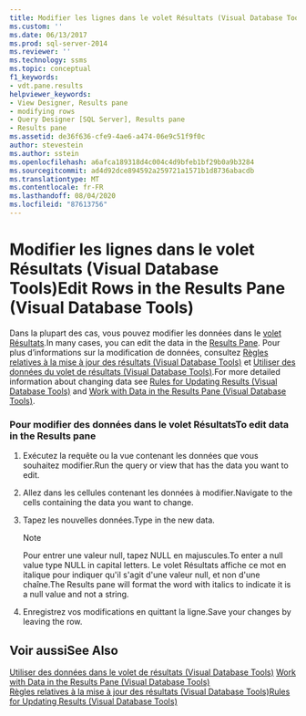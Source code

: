 ```yaml
---
title: Modifier les lignes dans le volet Résultats (Visual Database Tools) | Microsoft Docs
ms.custom: ''
ms.date: 06/13/2017
ms.prod: sql-server-2014
ms.reviewer: ''
ms.technology: ssms
ms.topic: conceptual
f1_keywords:
- vdt.pane.results
helpviewer_keywords:
- View Designer, Results pane
- modifying rows
- Query Designer [SQL Server], Results pane
- Results pane
ms.assetid: de36f636-cfe9-4ae6-a474-06e9c51f9f0c
author: stevestein
ms.author: sstein
ms.openlocfilehash: a6afca189318d4c004c4d9bfeb1bf29b0a9b3284
ms.sourcegitcommit: ad4d92dce894592a259721a1571b1d8736abacdb
ms.translationtype: MT
ms.contentlocale: fr-FR
ms.lasthandoff: 08/04/2020
ms.locfileid: "87613756"
---
```

# <a name="edit-rows-in-the-results-pane-visual-database-tools"></a><span data-ttu-id="0f764-102">Modifier les lignes dans le volet Résultats (Visual Database Tools)</span><span class="sxs-lookup"><span data-stu-id="0f764-102">Edit Rows in the Results Pane (Visual Database Tools)</span></span>
  <span data-ttu-id="0f764-103">Dans la plupart des cas, vous pouvez modifier les données dans le [volet Résultats](visual-database-tools.md).</span><span class="sxs-lookup"><span data-stu-id="0f764-103">In many cases, you can edit the data in the [Results Pane](visual-database-tools.md).</span></span> <span data-ttu-id="0f764-104">Pour plus d’informations sur la modification de données, consultez [Règles relatives à la mise à jour des résultats &#40;Visual Database Tools&#41;](rules-for-updating-results-visual-database-tools.md) et [Utiliser des données du volet de résultats &#40;Visual Database Tools&#41;](work-with-data-in-the-results-pane-visual-database-tools.md).</span><span class="sxs-lookup"><span data-stu-id="0f764-104">For more detailed information about changing data see [Rules for Updating Results &#40;Visual Database Tools&#41;](rules-for-updating-results-visual-database-tools.md) and [Work with Data in the Results Pane &#40;Visual Database Tools&#41;](work-with-data-in-the-results-pane-visual-database-tools.md).</span></span>  
  
### <a name="to-edit-data-in-the-results-pane"></a><span data-ttu-id="0f764-105">Pour modifier des données dans le volet Résultats</span><span class="sxs-lookup"><span data-stu-id="0f764-105">To edit data in the Results pane</span></span>  
  
1.  <span data-ttu-id="0f764-106">Exécutez la requête ou la vue contenant les données que vous souhaitez modifier.</span><span class="sxs-lookup"><span data-stu-id="0f764-106">Run the query or view that has the data you want to edit.</span></span>  
  
2.  <span data-ttu-id="0f764-107">Allez dans les cellules contenant les données à modifier.</span><span class="sxs-lookup"><span data-stu-id="0f764-107">Navigate to the cells containing the data you want to change.</span></span>  
  
3.  <span data-ttu-id="0f764-108">Tapez les nouvelles données.</span><span class="sxs-lookup"><span data-stu-id="0f764-108">Type in the new data.</span></span>  
  
    > [!NOTE]  
    >  <span data-ttu-id="0f764-109">Pour entrer une valeur null, tapez NULL en majuscules.</span><span class="sxs-lookup"><span data-stu-id="0f764-109">To enter a null value type NULL in capital letters.</span></span> <span data-ttu-id="0f764-110">Le volet Résultats affiche ce mot en italique pour indiquer qu'il s'agit d'une valeur null, et non d'une chaîne.</span><span class="sxs-lookup"><span data-stu-id="0f764-110">The Results pane will format the word with italics to indicate it is a null value and not a string.</span></span>  
  
4.  <span data-ttu-id="0f764-111">Enregistrez vos modifications en quittant la ligne.</span><span class="sxs-lookup"><span data-stu-id="0f764-111">Save your changes by leaving the row.</span></span>  
  
## <a name="see-also"></a><span data-ttu-id="0f764-112">Voir aussi</span><span class="sxs-lookup"><span data-stu-id="0f764-112">See Also</span></span>  
 <span data-ttu-id="0f764-113">[Utiliser des données dans le volet de résultats &#40;Visual Database Tools&#41;](work-with-data-in-the-results-pane-visual-database-tools.md) </span><span class="sxs-lookup"><span data-stu-id="0f764-113">[Work with Data in the Results Pane &#40;Visual Database Tools&#41;](work-with-data-in-the-results-pane-visual-database-tools.md) </span></span>  
 [<span data-ttu-id="0f764-114">Règles relatives à la mise à jour des résultats &#40;Visual Database Tools&#41;</span><span class="sxs-lookup"><span data-stu-id="0f764-114">Rules for Updating Results &#40;Visual Database Tools&#41;</span></span>](rules-for-updating-results-visual-database-tools.md)  
  
  
